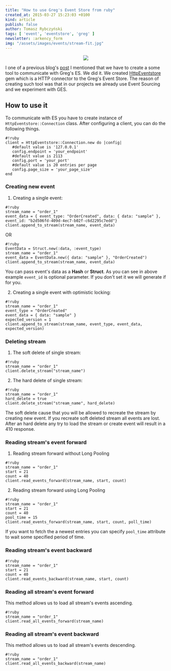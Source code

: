 ```yaml
---
title: "How to use Greg's Event Store from ruby"
created_at: 2015-03-27 15:23:03 +0100
kind: article
publish: false
author: Tomasz Rybczyński
tags: [ 'event', 'eventstore', 'greg' ]
newsletter: :arkency_form
img: "/assets/images/events/stream-fit.jpg"
---
```


<p>
  <figure align="center">
    <img src="/assets/images/events/stream-fit.jpg">
  </figure>
</p>

I one of a previous blog's [post](/2015/03/your-solid-tool-for-event-sourcing-eventstore-examples/) I mentioned that we have to create a some tool to communicate with Greg's ES. We did it. We created [HttpEventstore](https://github.com/arkency/http_eventstor) gem which is a HTTP connector to the Greg's Event Store. The reason of creating such tool was that in our projects we already use Event Sourcing and we experiment with GES.

<!-- more -->

## How to use it

To communicate with ES you have to create instance of `HttpEventstore::Connection` class. After configuring a client, you can do the following things.

```
#!ruby
client = HttpEventstore::Connection.new do |config|
   #default value is '127.0.0.1'
   config.endpoint = 'your_endpoint'
   #default value is 2113
   config.port = 'your_port'
   #default value is 20 entries per page
   config.page_size = 'your_page_size'
end
```

### Creating new event

1. Creating a single event:

```
#!ruby
stream_name = "order_1"
event_data = { event_type: "OrderCreated", data: { data: "sample" }, event_id: "b2d506fd-409d-4ec7-b02f-c6d2295c7edd"}
client.append_to_stream(stream_name, event_data)
```

OR

```
#!ruby
EventData = Struct.new(:data, :event_type)
stream_name = "order_1"
event_data = EventData.new({ data: "sample" }, "OrderCreated")
client.append_to_stream(stream_name, event_data)
```

You can pass event's data as a **Hash** or **Struct**. As you can see in above example `event_id` is optional parameter. If you don't set it we will generate if for you.

2. Creating a single event with optimistic locking:

```
#!ruby
stream_name = "order_1"
event_type = "OrderCreated"
event_data = { data: "sample" }
expected_version = 1
client.append_to_stream(stream_name, event_type, event_data, expected_version)
```

### Deleting stream

1. The soft delete of single stream:

```
#!ruby
stream_name = "order_1"
client.delete_stream("stream_name")
```

2. The hard delete of single stream:

```
#!ruby
stream_name = "order_1"
hard_delete = true
client.delete_stream("stream_name", hard_delete)
```

The soft delete cause that you will be allowed to recreate the stream by creating new event. If you recreate soft deleted stream all events are lost. After an hard delete any try to load the stream or create event will result in a 410 response.

### Reading stream's event forward

1. Reading stream forward without Long Pooling

```
#!ruby
stream_name = "order_1"
start = 21
count = 40
client.read_events_forward(stream_name, start, count)
```

2. Reading stream forward using Long Pooling

```
#!ruby
stream_name = "order_1"
start = 21
count = 40
pool_time = 15
client.read_events_forward(stream_name, start, count, poll_time)
```

If you want to fetch the a newest entries you can specify `pool_time` attribute to wait some specified period of time.

### Reading stream's event backward

```
#!ruby
stream_name = "order_1"
start = 21
count = 40
client.read_events_backward(stream_name, start, count)
```

### Reading all stream's event forward

This method allows us to load all stream's events ascending.

```
#!ruby
stream_name = "order_1"
client.read_all_events_forward(stream_name)
```

### Reading all stream's event backward

This method allows us to load all stream's events descending.

```
#!ruby
stream_name = "order_1"
client.read_all_events_backward(stream_name)
```

